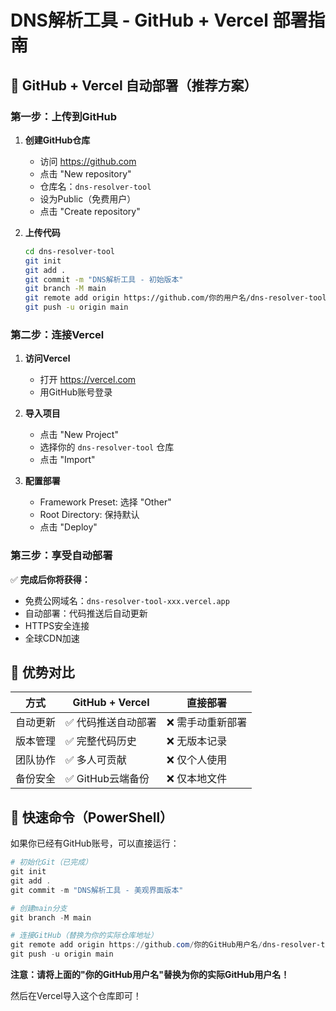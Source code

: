 # DNS解析工具 - GitHub + Vercel 部署指南

## 🚀 GitHub + Vercel 自动部署（推荐方案）

### 第一步：上传到GitHub

1. **创建GitHub仓库**
   - 访问 https://github.com
   - 点击 "New repository"
   - 仓库名：`dns-resolver-tool`
   - 设为Public（免费用户）
   - 点击 "Create repository"

2. **上传代码**
   ```bash
   cd dns-resolver-tool
   git init
   git add .
   git commit -m "DNS解析工具 - 初始版本"
   git branch -M main
   git remote add origin https://github.com/你的用户名/dns-resolver-tool.git
   git push -u origin main
   ```

### 第二步：连接Vercel

1. **访问Vercel**
   - 打开 https://vercel.com
   - 用GitHub账号登录

2. **导入项目**
   - 点击 "New Project"
   - 选择你的 `dns-resolver-tool` 仓库
   - 点击 "Import"

3. **配置部署**
   - Framework Preset: 选择 "Other"
   - Root Directory: 保持默认
   - 点击 "Deploy"

### 第三步：享受自动部署

✅ **完成后你将获得：**
- 免费公网域名：`dns-resolver-tool-xxx.vercel.app`
- 自动部署：代码推送后自动更新
- HTTPS安全连接
- 全球CDN加速

## 🎯 优势对比

| 方式 | GitHub + Vercel | 直接部署 |
|------|----------------|----------|
| 自动更新 | ✅ 代码推送自动部署 | ❌ 需手动重新部署 |
| 版本管理 | ✅ 完整代码历史 | ❌ 无版本记录 |
| 团队协作 | ✅ 多人可贡献 | ❌ 仅个人使用 |
| 备份安全 | ✅ GitHub云端备份 | ❌ 仅本地文件 |

## 📝 快速命令（PowerShell）

如果你已经有GitHub账号，可以直接运行：

```powershell
# 初始化Git（已完成）
git init
git add .
git commit -m "DNS解析工具 - 美观界面版本"

# 创建main分支
git branch -M main

# 连接GitHub（替换为你的实际仓库地址）
git remote add origin https://github.com/你的GitHub用户名/dns-resolver-tool.git
git push -u origin main
```

**注意：请将上面的"你的GitHub用户名"替换为你的实际GitHub用户名！**

然后在Vercel导入这个仓库即可！
